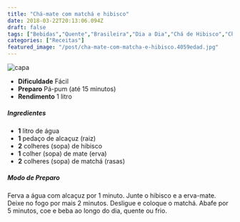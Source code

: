 ```yaml
---
title: "Chá-mate com matchá e hibisco"
date: 2018-03-22T20:13:06.094Z
draft: false
tags: ["Bebidas","Quente","Brasileira","Dia a Dia","Chá de Hibisco","Chás","Matchá","receita saudável"]
categories: ["Receitas"]
featured_image: "/post/cha-mate-com-matcha-e-hibisco.4059edad.jpg"
---
```


![capa](/post/cha-mate-com-matcha-e-hibisco.4059edad.jpg)

*   **Dificuldade** Fácil
*   **Preparo** Pá-pum (até 15 minutos)
*   **Rendimento** 1 litro

##### Ingredientes

*   **1** litro de água
*   **1** pedaço de alcaçuz (raiz)
*   **2** colheres (sopa) de hibisco
*   **1** colher (sopa) de mate (erva)
*   **2** colheres (sopa) de matchá (rasas)

##### Modo de Preparo

Ferva a água com alcaçuz por 1 minuto. Junte o hibisco e a erva-mate. Deixe no fogo por mais 2 minutos. Desligue e coloque o matchá. Abafe por 5 minutos, coe e beba ao longo do dia, quente ou frio.
